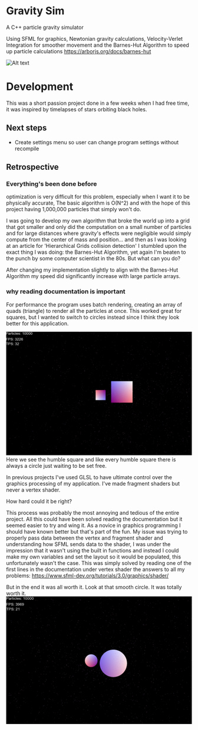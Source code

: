 # Gravity Sim
A C++ particle gravity simulator

Using SFML for graphics, Newtonian gravity calculations, Velocity-Verlet Integration for smoother movement and the Barnes-Hut Algorithm to speed up particle calculations
https://arborjs.org/docs/barnes-hut

![Alt text](img/output_compressed_compressed.gif "A spiral Gif")

# Development 

This was a short passion project done in a few weeks when I had free time, it was inspired by timelapses of stars orbiting black holes.

## Next steps
* Create settings menu so user can change program settings without recompile

## Retrospective

### Everything's been done before 
optimization is very difficult for this problem, especially when I want it to be physically accurate, 
The basic algorithm is O(N^2) and with the hope of this project having 1,000,000 particles that simply won't do.  

I was going to develop my own algorithm that broke the world up into a grid that got smaller and only did the computation on a small number of particles and for large distances where gravity's effects were negligible would simply compute from the center of mass and position...
and then as I was looking at an article for 'Hierarchical Grids collision detection' I stumbled upon the exact thing I was doing: the Barnes-Hut Algorithm, yet again I'm beaten to the punch by some computer scientist in the 80s. But what can you do?

After changing my implementation slightly to align with the Barnes-Hut Algorithm my speed did significantly increase with large particle arrays.


### why reading documentation is important
For performance the program uses batch rendering, creating an array of quads (triangle) to render all the particles at once. This worked great for squares, but  I wanted to switch to circles instead since I think they look better for this application.  

![Alt text](img/Squares.png "The humble square")
Here we see the humble square and like every humble square there is always a circle just waiting to be set free.  

In previous projects I've used GLSL to have ultimate control over the graphics processing of my application. I've made fragment shaders but never a vertex shader. 

How hard could it be right?

This process was probably the most annoying and tedious of the entire project. All this could have been solved reading the documentation but it seemed easier to try and wing it. As a novice in graphics programming I should have known better but that's part of the fun. My issue was trying to properly pass data between the vertex and fragment shader and understanding how SFML sends data to the shader, I was under the impression that it wasn't using the built in functions and instead I could make my own variables and set the layout so it would be populated, this unfortunately wasn't the case. This was simply solved by reading one of the first lines in the documentation under vertex shader the answers to all my problems: https://www.sfml-dev.org/tutorials/3.0/graphics/shader/

But in the end it was all worth it. Look at that smooth circle. It was totally worth it.
![Alt text](img/circles.png "The prideful circle")
